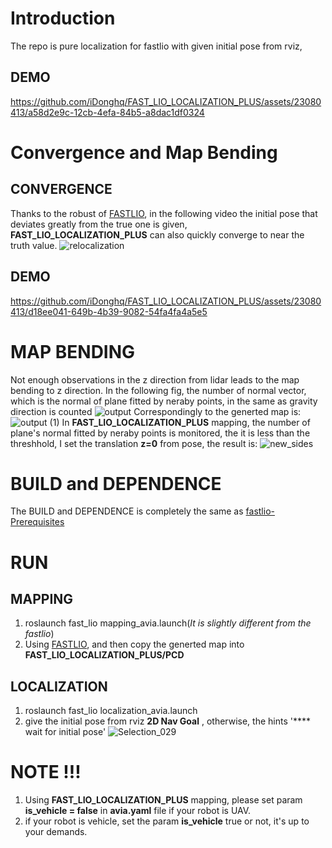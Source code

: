 # Introduction
The repo is pure localization for fastlio with given initial pose from rviz,
## DEMO
https://github.com/iDonghq/FAST_LIO_LOCALIZATION_PLUS/assets/23080413/a58d2e9c-12cb-4efa-84b5-a8dac1df0324

# Convergence and Map Bending
## CONVERGENCE
Thanks to the robust of [FASTLIO](https://github.com/hku-mars/FAST_LIO), in the following video the initial pose that deviates greatly from the true one is given, **FAST_LIO_LOCALIZATION_PLUS** can also quickly converge to near the truth value.
![relocalization](https://github.com/iDonghq/FAST_LIO_LOCALIZATION_PLUS/assets/23080413/c7b60bbc-1412-45a6-a958-20abc1d82558)
## DEMO 
https://github.com/iDonghq/FAST_LIO_LOCALIZATION_PLUS/assets/23080413/d18ee041-649b-4b39-9082-54fa4fa4a5e5

# MAP BENDING
Not enough observations in the z direction from lidar leads to the map bending to z direction. In the following fig, the number of normal vector, which is the normal of plane fitted by neraby points, in the same as gravity direction is counted
![output](https://github.com/iDonghq/FAST_LIO_LOCALIZATION_PLUS/assets/23080413/07f1a65a-04cf-4c6f-8d0a-e5c992237376)
Correspondingly to the generted map is:
![output (1)](https://github.com/iDonghq/FAST_LIO_LOCALIZATION_PLUS/assets/23080413/ed9d9090-c26f-4bc9-8066-f591b10a7a80)
In  **FAST_LIO_LOCALIZATION_PLUS** mapping, the number of plane's normal fitted by neraby points is monitored, the it is less than the threshhold, I set the translation **z=0** from pose, the result is:
![new_sides](https://github.com/iDonghq/FAST_LIO_LOCALIZATION_PLUS/assets/23080413/8eba522d-3adc-40cb-b145-83578d6e9fcd)


# BUILD and DEPENDENCE 
The BUILD and DEPENDENCE is completely the same as [fastlio-Prerequisites](https://github.com/hku-mars/FAST_LIO)

# RUN
## MAPPING
1. roslaunch fast_lio mapping_avia.launch(*It is slightly different from the fastlio*)
2. Using [FASTLIO](https://github.com/hku-mars/FAST_LIO), and then copy the generted map into **FAST_LIO_LOCALIZATION_PLUS/PCD**
## LOCALIZATION
1. roslaunch fast_lio localization_avia.launch
2. give the initial pose from rviz **2D Nav Goal** , otherwise, the hints '**** wait for initial pose'
![Selection_029](https://github.com/iDonghq/FAST_LIO_LOCALIZATION_PLUS/assets/23080413/a93c8700-27ab-4353-9080-50cc1c3b6a93)

# NOTE !!!
 1. Using **FAST_LIO_LOCALIZATION_PLUS** mapping, please set param **is_vehicle = false** in **avia.yaml** file if your robot is UAV.
 2. if your robot is vehicle, set the param **is_vehicle** true or not, it's up to your demands.
